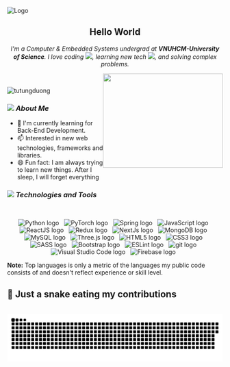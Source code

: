 ![Logo](https://github.com/tutungduong/tutungduong/assets/77218728/419f1b26-48ba-4819-b1df-a300a07d8932)
<h2 align="center">Hello World</h2>
<p align="center">
  <em>
    I'm a Computer & Embedded Systems undergrad at <b>VNUHCM-University of Science</b>. I love coding <img src="https://github.com/tutungduong/tutungduong/assets/77218728/a7f8af4d-5e13-461c-81ac-2c301e0494e9" width="30px">, learning new tech <img src="https://github.com/tutungduong/tutungduong/assets/77218728/67244652-6d18-4437-92b7-72e2ff2e9200" width="36px">, and solving complex problems.
  </em> 
</p>

 <img src="https://github.com/tutungduong/tutungduong/assets/77218728/a155ce1e-2e89-417f-96d3-f452b5873167" alt="">
 
  <img  align="right" width=280px height=220px  src="https://github.com/tutungduong/tutungduong/assets/77218728/7b123d40-7b2f-4957-839a-b0e17ba94d6c" />
<p align="left"> <img src="https://komarev.com/ghpvc/?username=tutungduong&color=0e75b6&style=flat&abbreviated=true" alt="tutungduong" /> </p>

<h3>
  <img src="https://github.com/tutungduong/tutungduong/assets/77218728/66958dda-627a-4410-86f0-93ac071548f7" width="30px"> 
  <em>About Me</em>
</h3>

- 🌱 I'm currently learning for Back-End Development.
- 📫 Interested in new web technologies, frameworks and libraries.
- 😄 Fun fact: I am always trying to learn new things. After I sleep, I will forget everything
<h3>
  <img src="https://github.com/tutungduong/tutungduong/assets/77218728/66958dda-627a-4410-86f0-93ac071548f7" width="30px"> 
  <em>Technologies and Tools</em>
</h3>

 <img src="https://github.com/tutungduong/tutungduong/assets/77218728/a155ce1e-2e89-417f-96d3-f452b5873167" alt="">
<!-- https://simpleicons.org/ -->
  <p align="center">
    <span><img src="https://img.shields.io/badge/Python-282C34?logo=python&logoColor=3776AB" alt="Python logo" title="Python" height="25" /></span>
&nbsp;
    <span><img src="https://img.shields.io/badge/Pytorch-282C34?logo=pytorch&logoColor=EE4C2C" alt="PyTorch logo" title="Pytorch" height="25" /></span>
&nbsp;
  <span><img src="https://img.shields.io/badge/Spring Boot-282C34?logo=spring&logoColor=6DB33F" alt="Spring logo" title="Spring" height="25" /></span>
&nbsp;
<span><img src="https://img.shields.io/badge/JavaScript-282C34?logo=javascript&logoColor=F7DF1E" alt="JavaScript logo" title="JavaScript" height="25" /></span>
&nbsp;
<span><img src="https://img.shields.io/badge/ReactJS-282C34?logo=react&logoColor=61DAFB" alt="ReactJS logo" title="ReactJS" height="25" /></span>
&nbsp;
<span><img src="https://img.shields.io/badge/Redux-282C34?logo=redux&logoColor=764ABC" alt="Redux logo" title="Redux" height="25" /></span>
&nbsp;
<span><img src="https://img.shields.io/badge/NextJs-282C34?logo=nextdotjs&logoColor=000000" alt="NextJs logo" title="NextJs" height="25" /></span>
&nbsp;
<span><img src="https://img.shields.io/badge/MongoDB-282C34?logo=mongodb&logoColor=47A248" alt="MongoDB logo" title="MongoDB" height="25" /></span>
&nbsp;
<span><img src="https://img.shields.io/badge/MySQL-282C34?logo=mysql&logoColor=4479A1" alt="MySQL logo" title="MySQL" height="25" /></span>
&nbsp;
<span><img src="https://img.shields.io/badge/Three.js-282C34?logo=three.js&logoColor=FFFFFF" alt="Three.js logo" title="Three.js" height="25" /></span>
&nbsp;
<span><img src="https://img.shields.io/badge/HTML5-282C34?logo=html5&logoColor=E34F26" alt="HTML5 logo" title="HTML5" height="25" /></span>
&nbsp;
<span><img src="https://img.shields.io/badge/CSS3-282C34?logo=css3&logoColor=1572B6" alt="CSS3 logo" title="CSS3" height="25" /></span>
&nbsp;
<span><img src="https://img.shields.io/badge/Sass-282C34?logo=sass&logoColor=CC6699" alt="SASS logo" title="SASS" height="25" /></span>
&nbsp;
<span><img src="https://img.shields.io/badge/Bootstrap-282C34?logo=bootstrap&logoColor=7952B3" alt="Bootstrap logo" title="Bootstrap" height="25" /></span>
&nbsp;
<span><img src="https://img.shields.io/badge/ESLint-282C34?logo=eslint&logoColor=4B32C3" alt="ESLint logo" title="ESLint" height="25" /></span>
&nbsp;
<span><img src="https://img.shields.io/badge/git-282C34?logo=git&logoColor=F05032" alt="git logo" title="git" height="25" /></span>
&nbsp;
<span><img src="https://img.shields.io/badge/VS%20Code-282C34?logo=visual-studio-code&logoColor=007ACC" alt="Visual Studio Code logo" title="Visual Studio Code" height="25" /></span>
&nbsp;
<span><img src="https://img.shields.io/badge/Firebase-282C34?logo=firebase&logoColor=FFCA28" alt="Firebase logo" title="Firebase" height="25" /></span>
&nbsp;

<b>Note:</b> Top languages is only a metric of the languages my public code consists of and doesn't reflect experience or skill level.

<h2> 🐍 Just a snake eating my contributions</h2>
 <img src="https://github.com/tutungduong/tutungduong/assets/77218728/a155ce1e-2e89-417f-96d3-f452b5873167" alt="">

<picture>
  <source media="(prefers-color-scheme: dark)" srcset="https://raw.githubusercontent.com/tutungduong/tutungduong/output/github-contribution-grid-snake-dark.svg">
  <source media="(prefers-color-scheme: light)" srcset="https://raw.githubusercontent.com/tutungduong/tutungduong/output/github-contribution-grid-snake.svg">
  <img alt="github contribution grid snake animation" src="https://raw.githubusercontent.com/tutungduong/tutungduong/output/github-contribution-grid-snake.svg">
</picture>